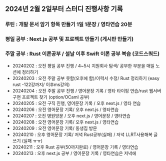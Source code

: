 ## 2024년 2월 2일부터 스터디 진행사항 기록
### 루틴 : 개발 문서 암기 항목 만들기 1일 1문장 / 영타연습 20분
### 평일 공부 : Next.js 공부 및 프로젝트 만들기 (게시판 만들기)
### 주말 공부 : Rust 이론공부 / 설날 이후 Swift 이론 공부 복습 (코드스쿼드)

- 20240202 : 오전 평일 공부 진행 / 4~5시 지원회사 탐색/ 공부한 부분을 매일 노션에 정리하기 
- 20240203 : 오전 주말 공부 못함(오후에 함)/이력서 수정/ Rust 정리하기 (easy rust -122강까지/ 이후ms강의)
- 20240204 : 오전 주말 공부 진행 / 영어문장 기록 / 영타 타이핑 연습/rust 웹서버 구현 프로젝트 찾기 (option/OCaml 공부)
- 20240205 : 오전 구직 진행, 영어문장 기록 / 오후 next.js / 영타 연습
- 20240206 : 오전 영어문장 기록/ 오후 next.js / 영타연습
- 20240207 : 오전 병원방문 / 오후 next.js / 영어문장 / 영타연습
- 20240208 : 오전 영어문장 기록/ 오후 next.js / 영타연습
- 20240209 : 오전 영어문장 기록/ 동생집 방문  
- 20240210 : 오후 영어문장 기록/ 저녁 Rust공부(실패) / 저녁 LLRT사용해복 글 쓰기 (실패 ㅠㅠ) 
- 20240211 : 오후 Rust 공부(50까지완료) / 영어문장 기록 / 영타연습 
- 20240213 : 오후 next.js 공부 / 영어문장 기록 / 영타연습은 저녁에 